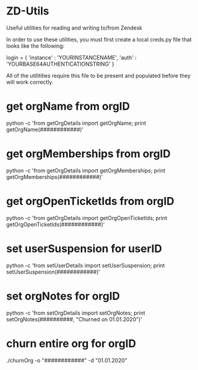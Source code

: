 # ZD-Utils
 Useful utilities for reading and writing to/from Zendesk

In order to use these utilities, you must first create a local creds.py file
that looks like the following:

login = {
  'instance' : 'YOURINSTANCENAME',
  'auth' : 'YOURBASE64AUTHENTICATIONSTRING'
}

All of the utilitities require this file to be present and populated before they
will work correctly.

# get orgName from orgID
python -c 'from getOrgDetails import getOrgName; print getOrgName(############)'

# get orgMemberships from orgID
python -c 'from getOrgDetails import getOrgMemberships; print getOrgMemberships(############)'

# get orgOpenTicketIds from orgID
python -c 'from getOrgDetails import getOrgOpenTicketIds; print getOrgOpenTicketIds(############)'

# set userSuspension for userID
python -c 'from setUserDetails import setUserSuspension; print setUserSuspension(############)'

# set orgNotes for orgID 
python -c 'from setOrgDetails import setOrgNotes; print setOrgNotes(##########, "Churned on 01.01.2020")'

# churn entire org for orgID
./churnOrg -o "############" -d "01.01.2020"

